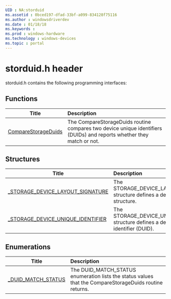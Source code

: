 ```yaml
---
UID : NA:storduid
ms.assetid : 0bced197-dfad-33bf-a099-834128f75116
ms.author : windowsdriverdev
ms.date : 01/18/18
ms.keywords : 
ms.prod : windows-hardware
ms.technology : windows-devices
ms.topic : portal
---
```


# storduid.h header



storduid.h contains the following programming interfaces:





## Functions
| Title | Description |
| ---- |:---- |
| [CompareStorageDuids](nf-storduid-comparestorageduids.md) | The CompareStorageDuids routine compares two device unique identifiers (DUIDs) and reports whether they match or not. |



## Structures
| Title | Description |
| ---- |:---- |
| [_STORAGE_DEVICE_LAYOUT_SIGNATURE](ns-storduid-_storage_device_layout_signature.md) | The STORAGE_DEVICE_LAYOUT_SIGNATURE structure defines a device layout structure. |
| [_STORAGE_DEVICE_UNIQUE_IDENTIFIER](ns-storduid-_storage_device_unique_identifier.md) | The STORAGE_DEVICE_UNIQUE_IDENTIFIER structure defines a device unique identifier (DUID). |


## Enumerations
| Title | Description |
| ---- |:---- |
| [_DUID_MATCH_STATUS](ne-storduid-_duid_match_status.md) | The DUID_MATCH_STATUS enumeration lists the status values that the CompareStorageDuids routine returns. |